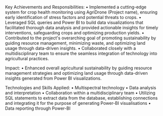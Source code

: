 Key Achievements and Responsibilities:
•       Implemented a cutting-edge system for crop health monitoring using AgriDrone (Project name), ensuring early identification of stress factors and potential threats to crops.
•	Leveraged SQL queries and Power BI to build data visualizations that facilitated thorough data analysis and provided actionable insights for timely interventions, safeguarding crops and optimizing production yields.
•	Contributed to the project's overarching goal of promoting sustainability by guiding resource management, minimizing waste, and optimizing land usage through data-driven insights.
•	Collaborated closely with a multidisciplinary team to ensure the seamless integration of technology into agricultural practices.

Impact:
•	Enhanced overall agricultural sustainability by guiding resource management strategies and optimizing land usage through data-driven insights generated from Power BI visualizations.

Technologies and Skills Applied:
•	Multispectral technology
•	Data analysis and interpretation
•	Collaboration within a multidisciplinary team
•	Utilizing SQL statements to extract data from the database, establishing connections and integrating it for the purpose of generating Power-BI visualisations 
•	Data reporting through Power-BI
